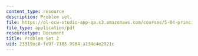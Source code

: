 ```yaml
---
content_type: resource
description: Problem set.
file: https://ol-ocw-studio-app-qa.s3.amazonaws.com/courses/5-04-principles-of-inorganic-chemistry-ii-fall-2008/23319ec8fe9f71859984a134e4e2921c_5_04_f08_ps2.pdf
file_type: application/pdf
resourcetype: Document
title: Problem Set 2
uid: 23319ec8-fe9f-7185-9984-a134e4e2921c
---
```

